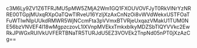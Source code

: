 c3M6Ly9ZV1Z6TFRJMU5pMW5ZMjA2Wm1GQ1FXOUVOVFJyT0RkVlNrYzNRRE00TGpjMUxqRXpOaTQwTlRveU16YzIjXzAxCnNzOi8vWVdWekxUSTFOaTFuWTIwNlpUUkdRMWR5WjNCcmFta3pVVmxBTVRjeUxqazVMakU1TUM0NE56bzVNVEF4I18wMgpzczovL1lXVnpMVEkxTmkxblkyMDZSbTlQYVVkc2EwRkJPWGxRUlVkUVFERTBNaTR5TURJdU5EZ3VOVEk2TnpNd05nPT0jXzAzCg==